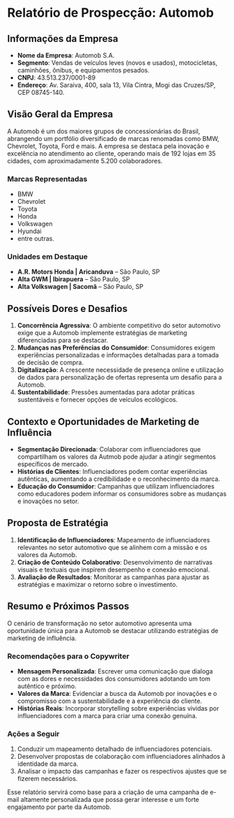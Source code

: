 # Relatório de Prospecção: Automob

## **Informações da Empresa**
- **Nome da Empresa**: Automob S.A.
- **Segmento**: Vendas de veículos leves (novos e usados), motocicletas, caminhões, ônibus, e equipamentos pesados.
- **CNPJ**: 43.513.237/0001-89
- **Endereço**: Av. Saraiva, 400, sala 13, Vila Cintra, Mogi das Cruzes/SP, CEP 08745-140.

## **Visão Geral da Empresa**
A Automob é um dos maiores grupos de concessionárias do Brasil, abrangendo um portfólio diversificado de marcas renomadas como BMW, Chevrolet, Toyota, Ford e mais. A empresa se destaca pela inovação e excelência no atendimento ao cliente, operando mais de 192 lojas em 35 cidades, com aproximadamente 5.200 colaboradores.

### **Marcas Representadas**
- BMW
- Chevrolet
- Toyota
- Honda
- Volkswagen
- Hyundai
- entre outras.

### **Unidades em Destaque**
- **A.R. Motors Honda | Aricanduva** – São Paulo, SP
- **Alta GWM | Ibirapuera** – São Paulo, SP
- **Alta Volkswagen | Sacomã** – São Paulo, SP

## **Possíveis Dores e Desafios**
1. **Concorrência Agressiva**: O ambiente competitivo do setor automotivo exige que a Automob implemente estratégias de marketing diferenciadas para se destacar.
2. **Mudanças nas Preferências do Consumidor**: Consumidores exigem experiências personalizadas e informações detalhadas para a tomada de decisão de compra.
3. **Digitalização**: A crescente necessidade de presença online e utilização de dados para personalização de ofertas representa um desafio para a Automob.
4. **Sustentabilidade**: Pressões aumentadas para adotar práticas sustentáveis e fornecer opções de veículos ecológicos.

## **Contexto e Oportunidades de Marketing de Influência**
- **Segmentação Direcionada**: Colaborar com influenciadores que compartilham os valores da Autmob pode ajudar a atingir segmentos específicos de mercado.
- **Histórias de Clientes**: Influenciadores podem contar experiências autênticas, aumentando a credibilidade e o reconhecimento da marca.
- **Educação do Consumidor**: Campanhas que utilizam influenciadores como educadores podem informar os consumidores sobre as mudanças e inovações no setor.

## **Proposta de Estratégia**
1. **Identificação de Influenciadores**: Mapeamento de influenciadores relevantes no setor automotivo que se alinhem com a missão e os valores da Automob.
2. **Criação de Conteúdo Colaborativo**: Desenvolvimento de narrativas visuais e textuais que inspirem desempenho e conexão emocional.
3. **Avaliação de Resultados**: Monitorar as campanhas para ajustar as estratégias e maximizar o retorno sobre o investimento.

## **Resumo e Próximos Passos**
O cenário de transformação no setor automotivo apresenta uma oportunidade única para a Automob se destacar utilizando estratégias de marketing de influência.

### **Recomendações para o Copywriter**
- **Mensagem Personalizada**: Escrever uma comunicação que dialoga com as dores e necessidades dos consumidores adotando um tom autêntico e próximo.
- **Valores da Marca**: Evidenciar a busca da Automob por inovações e o compromisso com a sustentabilidade e a experiência do cliente.
- **Histórias Reais**: Incorporar storytelling sobre experiências vividas por influenciadores com a marca para criar uma conexão genuína.

### **Ações a Seguir**
1. Conduzir um mapeamento detalhado de influenciadores potenciais.
2. Desenvolver propostas de colaboração com influenciadores alinhados à identidade da marca.
3. Analisar o impacto das campanhas e fazer os respectivos ajustes que se fizerem necessários.

Esse relatório servirá como base para a criação de uma campanha de e-mail altamente personalizada que possa gerar interesse e um forte engajamento por parte da Automob.
